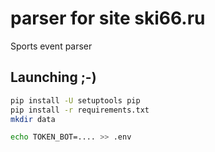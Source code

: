# parser for site ski66.ru

Sports event parser

## Launching ;-)

```sh
pip install -U setuptools pip
pip install -r requirements.txt
mkdir data
```

```sh
echo TOKEN_BOT=.... >> .env
```
